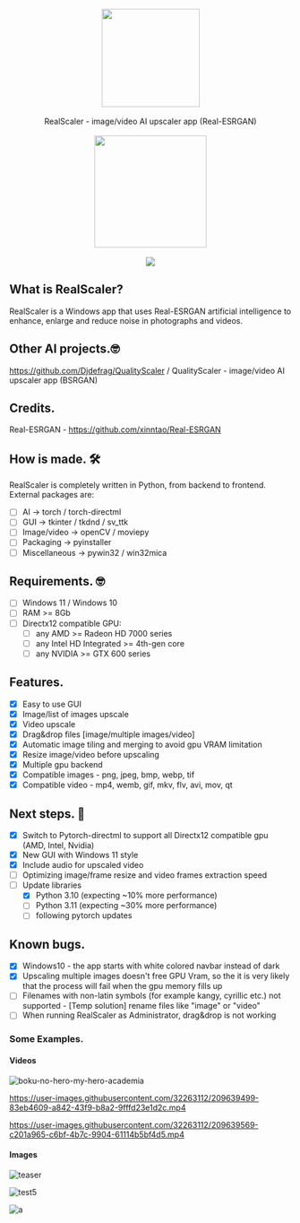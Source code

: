 <div align="center">
    <br>
    <img src="https://user-images.githubusercontent.com/32263112/202846672-027bc15c-8db1-424c-b241-5b466e66c66e.png" width="175"> </a> 
    <br><br> RealScaler - image/video AI upscaler app (Real-ESRGAN) <br><br>
    <a href="https://jangystudio.itch.io/realesrscaler">
         <img src="https://user-images.githubusercontent.com/86362423/162710522-c40c4f39-a6b9-48bc-84bc-1c6b78319f01.png" width="200">
    </a>
</div>
<br>
<div align="center">
    <img src="https://user-images.githubusercontent.com/32263112/215465478-03995d56-4279-4d79-8936-030be39e6343.PNG"> </a> 
</div>

## What is RealScaler?
RealScaler is a Windows app that uses Real-ESRGAN artificial intelligence to enhance, enlarge and reduce noise in photographs and videos.

## Other AI projects.🤓

https://github.com/Djdefrag/QualityScaler / QualityScaler - image/video AI upscaler app (BSRGAN)


## Credits.

Real-ESRGAN - https://github.com/xinntao/Real-ESRGAN

## How is made. 🛠

RealScaler is completely written in Python, from backend to frontend. 
External packages are:
- [ ] AI  -> torch / torch-directml
- [ ] GUI -> tkinter / tkdnd / sv_ttk
- [ ] Image/video -> openCV / moviepy
- [ ] Packaging   -> pyinstaller
- [ ] Miscellaneous -> pywin32 / win32mica

## Requirements. 🤓
- [ ] Windows 11 / Windows 10
- [ ] RAM >= 8Gb
- [ ] Directx12 compatible GPU:
    - [ ] any AMD >= Radeon HD 7000 series
    - [ ] any Intel HD Integrated >= 4th-gen core
    - [ ] any NVIDIA >=  GTX 600 series

## Features.

- [x] Easy to use GUI
- [x] Image/list of images upscale
- [x] Video upscale
- [x] Drag&drop files [image/multiple images/video]
- [x] Automatic image tiling and merging to avoid gpu VRAM limitation
- [x] Resize image/video before upscaling
- [x] Multiple gpu backend
- [x] Compatible images - png, jpeg, bmp, webp, tif  
- [x] Compatible video  - mp4, wemb, gif, mkv, flv, avi, mov, qt 

## Next steps. 🤫

- [x] Switch to Pytorch-directml to support all Directx12 compatible gpu (AMD, Intel, Nvidia)
- [x] New GUI with Windows 11 style
- [x] Include audio for upscaled video
- [ ] Optimizing image/frame resize and video frames extraction speed
- [ ] Update libraries 
    - [x] Python 3.10 (expecting ~10% more performance) 
    - [ ] Python 3.11 (expecting ~30% more performance)
    - [ ] following pytorch updates

## Known bugs.
- [x] Windows10 - the app starts with white colored navbar instead of dark
- [x] Upscaling multiple images doesn't free GPU Vram, so the it is very likely that the process will fail when the gpu memory fills up
- [ ] Filenames with non-latin symbols (for example kangy, cyrillic etc.) not supported - [Temp solution] rename files like "image" or "video"
- [ ] When running RealScaler as Administrator, drag&drop is not working

### Some Examples.
#### Videos

![boku-no-hero-my-hero-academia](https://user-images.githubusercontent.com/32263112/209639439-94c8774d-354e-4d56-9123-e1aa4af95e08.gif)

https://user-images.githubusercontent.com/32263112/209639499-83eb4609-a842-43f9-b8a2-9fffd23e1d2c.mp4

https://user-images.githubusercontent.com/32263112/209639569-c201a965-c6bf-4b7c-9904-61114b5bf4d5.mp4


#### Images
![teaser](https://user-images.githubusercontent.com/32263112/202862469-ef70b5cc-3a23-496d-b4ae-59eb7fbd5a32.jpg)

![test5](https://user-images.githubusercontent.com/32263112/203338133-0d0945f1-0129-4b36-8801-1510cf8892b8.png)

![a](https://user-images.githubusercontent.com/32263112/206723952-3f3110c9-9328-4bcc-94e0-8aaec0279eeb.png)

